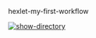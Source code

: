 hexlet-my-first-workflow


[![show-directory](https://github.com/EggsellentGuy/hexlet-my-first-workflow/actions/workflows/show-directory.yml/badge.svg)](https://github.com/EggsellentGuy/hexlet-my-first-workflow/actions/workflows/show-directory.yml)
